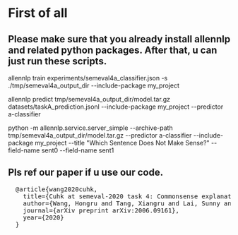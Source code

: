 <h1>First of all</h1>

<h2>Please make sure that you already install allennlp and related python packages. After that, u can just run these scripts.</h2>

allennlp train experiments/semeval4a_classifier.json -s ./tmp/semeval4a_output_dir --include-package my_project

allennlp predict tmp/semeval4a_output_dir/model.tar.gz datasets/taskA_prediction.jsonl --include-package my_project --predictor a-classifier

python -m allennlp.service.server_simple --archive-path tmp/semeval4a_output_dir/model.tar.gz --predictor a-classifier --include-package my_project --title "Which Sentence Does Not Make Sense?" --field-name sent0 --field-name sent1


<h2> Pls ref our paper if u use our code. </h2>

<pre>
  @article{wang2020cuhk,
    title={Cuhk at semeval-2020 task 4: Commonsense explanation, reasoning and prediction with multi-task learning},
    author={Wang, Hongru and Tang, Xiangru and Lai, Sunny and Leung, Kwong Sak and Zhu, Jia and Fung, Gabriel Pui Cheong and Wong, Kam-Fai},
    journal={arXiv preprint arXiv:2006.09161},
    year={2020}
  }
</pre>
